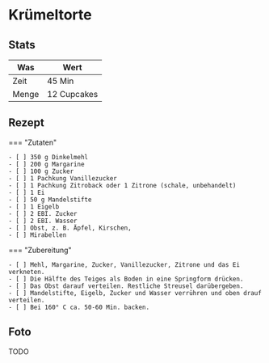 # Krümeltorte

## Stats

| Was   | Wert        |
|-------|-------------|
| Zeit  | 45 Min      |
| Menge | 12 Cupcakes |

## Rezept

=== "Zutaten"

    - [ ] 350 g Dinkelmehl
    - [ ] 200 g Margarine
    - [ ] 100 g Zucker
    - [ ] 1 Pachkung Vanillezucker
    - [ ] 1 Pachkung Zitroback oder 1 Zitrone (schale, unbehandelt)
    - [ ] 1 Ei
    - [ ] 50 g Mandelstifte
    - [ ] 1 Eigelb
    - [ ] 2 EBI. Zucker
    - [ ] 2 EBI. Wasser
    - [ ] Obst, z. B. Äpfel, Kirschen,
    - [ ] Mirabellen

=== "Zubereitung"

    - [ ] Mehl, Margarine, Zucker, Vanillezucker, Zitrone und das Ei verkneten.
    - [ ] Die Hälfte des Teiges als Boden in eine Springform drücken.
    - [ ] Das Obst darauf verteilen. Restliche Streusel darübergeben.
    - [ ] Mandelstifte, Eigelb, Zucker und Wasser verrühren und oben drauf verteilen.
    - [ ] Bei 160° C ca. 50-60 Min. backen.

## Foto

TODO
